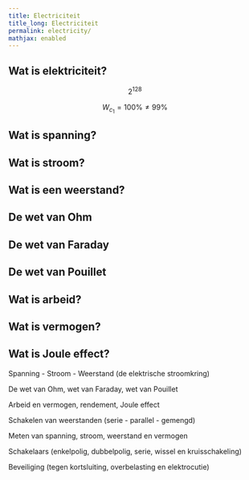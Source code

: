 ```yaml
---
title: Electriciteit
title_long: Electriciteit
permalink: electricity/
mathjax: enabled
---
```


Wat is elektriciteit? 
---------------------

$$2^{128}$$

$$W_{c_1} = 100 \% \neq 99 \%$$

Wat is spanning?
----------------

Wat is stroom?
--------------

Wat is een weerstand?
---------------------

De wet van Ohm
--------------


De wet van Faraday
------------------

De wet van Pouillet
-------------------

Wat is arbeid?
--------------

Wat is vermogen?
----------------

Wat is Joule effect?
--------------------



Spanning - Stroom - Weerstand (de elektrische stroomkring)

De wet van Ohm, wet van Faraday, wet van Pouillet

Arbeid en vermogen, rendement, Joule effect

Schakelen van weerstanden (serie - parallel - gemengd)

Meten van spanning, stroom, weerstand en vermogen

Schakelaars (enkelpolig, dubbelpolig, serie, wissel en kruisschakeling)

Beveiliging (tegen kortsluiting, overbelasting en elektrocutie)